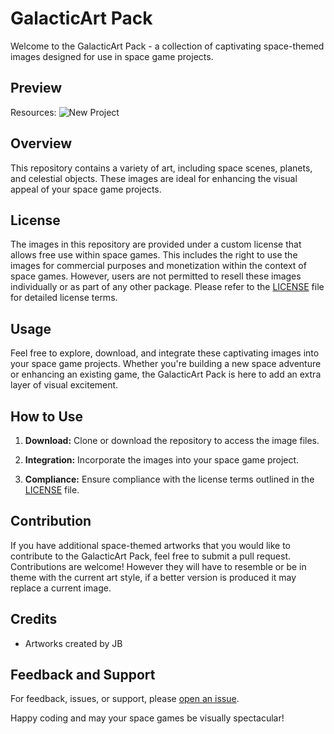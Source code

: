 # GalacticArt Pack

Welcome to the GalacticArt Pack - a collection of captivating space-themed images designed for use in space game projects.

## Preview
Resources: ![New Project](https://github.com/jbezza123/GalacticArt-Pack/assets/83317736/5303477a-c6a8-41d9-8519-8e4b37fcec8c)

## Overview

This repository contains a variety of art, including space scenes, planets, and celestial objects. These images are ideal for enhancing the visual appeal of your space game projects.

## License

The images in this repository are provided under a custom license that allows free use within space games. This includes the right to use the images for commercial purposes and monetization within the context of space games. However, users are not permitted to resell these images individually or as part of any other package. Please refer to the [LICENSE](LICENSE) file for detailed license terms.

## Usage

Feel free to explore, download, and integrate these captivating images into your space game projects. Whether you're building a new space adventure or enhancing an existing game, the GalacticArt Pack is here to add an extra layer of visual excitement.

## How to Use

1. **Download:** Clone or download the repository to access the image files.

2. **Integration:** Incorporate the images into your space game project.

3. **Compliance:** Ensure compliance with the license terms outlined in the [LICENSE](LICENSE) file.

## Contribution

If you have additional space-themed artworks that you would like to contribute to the GalacticArt Pack, feel free to submit a pull request. Contributions are welcome!
However they will have to resemble or be in theme with the current art style, if a better version is produced it may replace a current image.

## Credits

- Artworks created by JB

## Feedback and Support

For feedback, issues, or support, please [open an issue](https://github.com/jbezza123/GalacticArt-Pack/issues).

Happy coding and may your space games be visually spectacular!

